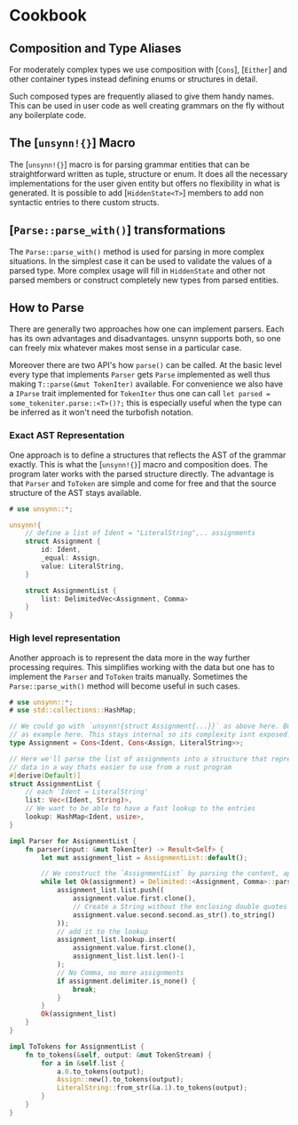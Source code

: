 # Cookbook

## Composition and Type Aliases

For moderately complex types we use composition with [`Cons`], [`Either`] and other container
types instead defining enums or structures in detail.

Such composed types are frequently aliased to give them handy names. This can be used in user
code as well creating grammars on the fly without any boilerplate code.

## The [`unsynn!{}`] Macro

The [`unsynn!{}`] macro is for parsing grammar entities that can be straightforward written as
tuple, structure or enum. It does all the necessary implementations for the user given entity
but offers no flexibility in what is generated. It is possible to add [`HiddenState<T>`]
members to add non syntactic entries to there custom structs.

## [`Parse::parse_with()`] transformations

The `Parse::parse_with()` method is used for parsing in more complex situations. In the
simplest case it can be used to validate the values of a parsed type. More complex usage will
fill in `HiddenState` and other not parsed members or construct completely new types from
parsed entities.


## How to Parse

There are generally two approaches how one can implement parsers. Each has its own advantages
and disadvantages. unsynn supports both, so one can freely mix whatever makes most sense in a
particular case.

Moreover there are two API's how `parse()` can be called. At the basic level every type that
implements `Parser` gets `Parse` implemented as well thus making `T::parse(&mut TokenIter)`
available. For convenience we also have a `IParse` trait implemented for `TokenIter` thus one
can call `let parsed = some_tokeniter.parse::<T>()?;` this is especially useful when the type
can be inferred as it won't need the turbofish notation. 


### Exact AST Representation

One approach is to define a structures that reflects the AST of the grammar exactly.  This is
what the [`unsynn!{}`] macro and composition does. The program later works with the parsed
structure directly. The advantage is that `Parser` and `ToToken` are simple and come for free
and that the source structure of the AST stays available.

```rust
# use unsynn::*;

unsynn!{
    // define a list of Ident = "LiteralString",.. assignments
    struct Assignment {
        id: Ident,
        _equal: Assign,
        value: LiteralString,
    }

    struct AssignmentList {
        list: DelimitedVec<Assignment, Comma>
    }
}
```

### High level representation

Another approach is to represent the data more in the way further processing requires. This
simplifies working with the data but one has to implement the `Parser` and `ToToken` traits
manually. Sometimes the `Parse::parse_with()` method will become useful in such cases.

```rust
# use unsynn::*;
# use std::collections::HashMap;

// We could go with `unsynn!{struct Assignment{...}}` as above here. But lets use composition
// as example here. This stays internal so its complexity isnt exposed.
type Assignment = Cons<Ident, Cons<Assign, LiteralString>>;

// Here we'll parse the list of assignments into a structure that represents the
// data in a way thats easier to use from a rust program
#[derive(Default)]
struct AssignmentList {
    // each 'Ident = LiteralString'
    list: Vec<(Ident, String)>,
    // We want to be able to have a fast lookup to the entries
    lookup: HashMap<Ident, usize>,
}

impl Parser for AssignmentList {
    fn parser(input: &mut TokenIter) -> Result<Self> {
        let mut assignment_list = AssignmentList::default();

        // We construct the `AssignmentList` by parsing the content, appending and processing it.
        while let Ok(assignment) = Delimited::<Assignment, Comma>::parse(input) {
            assignment_list.list.push((
                assignment.value.first.clone(),
                // Create a String without the enclosing double quotes
                assignment.value.second.second.as_str().to_string()
            ));
            // add it to the lookup
            assignment_list.lookup.insert(
                assignment.value.first.clone(),
                assignment_list.list.len()-1
            );
            // No Comma, no more assignments
            if assignment.delimiter.is_none() {
                break;
            }
        }
        Ok(assignment_list)
    }
}

impl ToTokens for AssignmentList {
    fn to_tokens(&self, output: &mut TokenStream) {
        for a in &self.list {
            a.0.to_tokens(output);
            Assign::new().to_tokens(output);
            LiteralString::from_str(&a.1).to_tokens(output);
        }
    }
}
```
